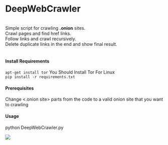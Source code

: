 # DeepWebCrawler

</br>Simple script  for crawling **.onion** sites.</br>
Crawl pages and find href links.</br>
Follow links and crawl recursively.</br>
Delete duplicate links in the end and show final result.</br></br>

#### Install Requirements
`apt-get install tor` You Should Install Tor For Linux</br>
`pip install -r requirements.txt`

#### Prerequisites
Change <.onion site> parts from the code to a valid onion site that you want to crawling</br>

#### Usage
python DeepWebCrawler.py

![](https://i.ibb.co/LJ9WmQn/POC.png)
